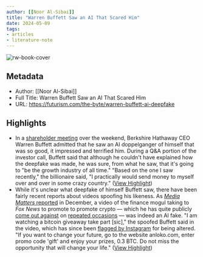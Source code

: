 ```yaml
---
author: [[Noor Al-Sibai]]
title: "Warren Buffett Saw an AI That Scared Him"
date: 2024-05-09
tags: 
- articles
- literature-note
---
```

![rw-book-cover](https://wp-assets.futurism.com/2024/05/warren-buffett-ai-deepfake.jpg)

## Metadata
- Author: [[Noor Al-Sibai]]
- Full Title: Warren Buffett Saw an AI That Scared Him
- URL: https://futurism.com/the-byte/warren-buffett-ai-deepfake

## Highlights
- In a [shareholder meeting](https://www.youtube.com/watch?v=1nWNeyeAYL8) over the weekend, Berkshire Hathaway CEO Warren Buffett admitted that he saw an AI doppelganger of himself that was so good, it impressed and terrified him.
  During a Q&A portion of the investor call, Buffett said that although he couldn't have explained how the deepfake was made, he was sure, from what he saw, that it's going to "be the growth industry of all time."
  "Based on the one I saw recently," the billionaire said, "I practically would send money to myself over and over in some crazy country." ([View Highlight](https://read.readwise.io/read/01hxe3q3w5qwggkk8b5nqmpxv5))
- While it's unclear what deepfake of himself Buffett saw, there have been fairly recent reports about videos spoofing his likeness.
  As [*Media Matters* reported](https://www.mediamatters.org/tiktok/deepfake-warren-buffett-selling-bitcoin-scams-tiktok-users) in December, a video of the finance mogul taking to *Fox News* to promote to promote crypto — which he has quite publicly [come out against](https://futurism.com/the-byte/warren-buffett-bitcoin-crypto-scam) on [repeated occasions](https://www.cnbc.com/2023/10/22/bitcoin-is-rising-again-why-warren-buffett-remains-a-crypto-hater.html) — was indeed an AI fake.
  "I am watching a bitcoin giveaway take part [sic]," the spoofed Buffett said in the video, which has since been [flagged by Instagram](https://www.instagram.com/reel/C6DlilIMvJU/) for being altered. "If you want to change your future, go to the website anloko.com, enter promo code 'gift' and enjoy your prizes, 0.3 BTC. Do not miss the opportunity that will change your life." ([View Highlight](https://read.readwise.io/read/01hxe3qwt7nmbxg59ehngg04hs))
